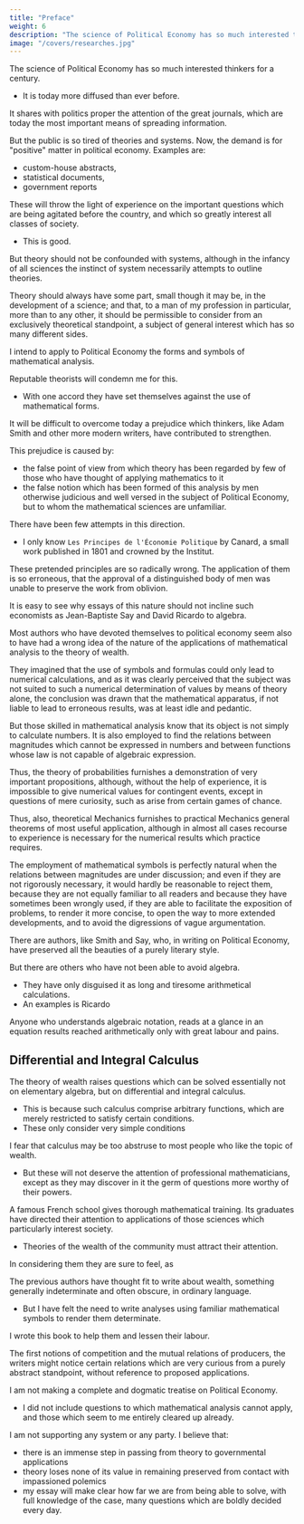 ```yaml
---
title: "Preface"
weight: 6
description: "The science of Political Economy has so much interested thinkers for a century"
image: "/covers/researches.jpg"
---
```



The science of Political Economy has so much interested thinkers for a century.
- It is today more diffused than ever before.

It shares with politics proper the attention of the great journals, which are today the most important means of spreading information.

But the public is so tired of theories and systems. Now, the demand is for "positive" matter in political economy. Examples are:
- custom-house abstracts, 
- statistical documents,
- government reports

These will throw the light of experience on the important questions which are being agitated before the country, and which so greatly interest all classes of society.
- This is good. 

But theory should not be confounded with systems, although in the infancy of all sciences the instinct of system necessarily attempts to outline theories. 

Theory should always have some part, small though it may be, in the development of a science; and that, to a man of my profession in particular, more than to any other, it should be permissible to consider from an exclusively theoretical standpoint, a subject of general interest which has so many different sides.

<!-- But the title of this work sets forth not only theoretical researches; it shows also that -->

I intend to apply to Political Economy the forms and symbols of mathematical analysis. 

Reputable theorists will condemn me for this.
- With one accord they have set themselves against the use of mathematical forms.

It will be difficult to overcome today a prejudice which thinkers, like Adam Smith and other more modern writers, have contributed to strengthen. 

This prejudice is caused by:
- the false point of view from which theory has been regarded by few of those who have thought of applying mathematics to it
- the false notion which has been formed of this analysis by men otherwise judicious and well versed in the subject of Political Economy, but to whom the mathematical sciences are unfamiliar.

There have been few attempts in this direction. 
- I only know `Les Principes de l'Économie Politique` by Canard, a small work published in 1801 and crowned by the Institut. 

These pretended principles are so radically wrong. The application of them is so erroneous, that the approval of a distinguished body of men was unable to preserve the work from oblivion. 

It is easy to see why essays of this nature should not incline such economists as Jean-Baptiste Say and David Ricardo to algebra.

Most authors who have devoted themselves to political economy seem also to have had a wrong idea of the nature of the applications of mathematical analysis to the theory of wealth. 

They imagined that the use of symbols and formulas could only lead to numerical calculations, and as it was clearly perceived that the subject was not suited to such a numerical determination of values by means of theory alone, the conclusion was drawn that the mathematical apparatus, if not liable to lead to erroneous results, was at least idle and pedantic. 

But those skilled in mathematical analysis know that its object is not simply to calculate numbers. It is also employed to find the relations between magnitudes which cannot be expressed in numbers and between functions whose law is not capable of algebraic expression. 

Thus, the theory of probabilities furnishes a demonstration of very important propositions, although, without the help of experience, it is impossible to give numerical values for contingent events, except in questions of mere curiosity, such as arise from certain games of chance. 

Thus, also, theoretical Mechanics furnishes to practical Mechanics general theorems of most useful application, although in almost all cases recourse to experience is necessary for the numerical results which practice requires.

The employment of mathematical symbols is perfectly natural when the relations between magnitudes are under discussion; and even if they are not rigorously necessary, it would hardly be reasonable to reject them, because they are not equally familiar to all readers and because they have sometimes been wrongly used, if they are able to facilitate the exposition of problems, to render it more concise, to open the way to more extended developments, and to avoid the digressions of vague argumentation.

There are authors, like Smith and Say, who, in writing on Political Economy, have preserved all the beauties of a purely literary style.

But there are others who have not been able to avoid algebra.
- They have only disguised it as long and tiresome arithmetical calculations.
- An examples is Ricardo

Anyone who understands algebraic notation, reads at a glance in an equation results reached arithmetically only with great labour and pains.


## Differential and Integral Calculus

The theory of wealth raises questions which can be solved essentially not on elementary algebra, but on differential and integral calculus.
- This is because such calculus comprise arbitrary functions, which are merely restricted to satisfy certain conditions. 
- These only consider very simple conditions
 <!-- will be , the first principles of the   suffice for understanding this little treatise.  -->

I fear that calculus may be too abstruse to most people who like the topic of wealth.
- But these will not deserve the attention of professional mathematicians, except as they may discover in it the germ of questions more worthy of their powers.

<!-- But there is a large class of men, and,  -->

A famous French school gives thorough mathematical training. Its graduates have directed their attention to applications of those sciences which particularly interest society. 
- Theories of the wealth of the community must attract their attention.

In considering them they are sure to feel, as 

The previous authors have thought fit to write about wealth, something generally indeterminate and often obscure, in ordinary language.
- But I have felt the need to write analyses using familiar mathematical symbols to render them determinate. 

I wrote this book to help them and lessen their labour. 
<!-- In thinking that they may be led by their reflexions to enter upon this path, I hope that my book may be of some use to them,  -->

The first notions of competition and the mutual relations of producers, the writers might notice certain relations which are very curious from a purely abstract standpoint, without reference to proposed applications.

I am not making a complete and dogmatic treatise on Political Economy.
- I did not include questions to which mathematical analysis cannot apply, and those which seem to me entirely cleared up already. 

<!-- I have assumed that this book will only fall into the hands of readers who are familiar with what is found in the most ordinary books on these topics. -->

I am not supporting any system or any party. I believe that:
- there is an immense step in passing from theory to governmental applications
- theory loses none of its value in remaining preserved from contact with impassioned polemics
- my essay will make clear how far we are from being able to solve, with full knowledge of the case, many questions which are boldly decided every day.
